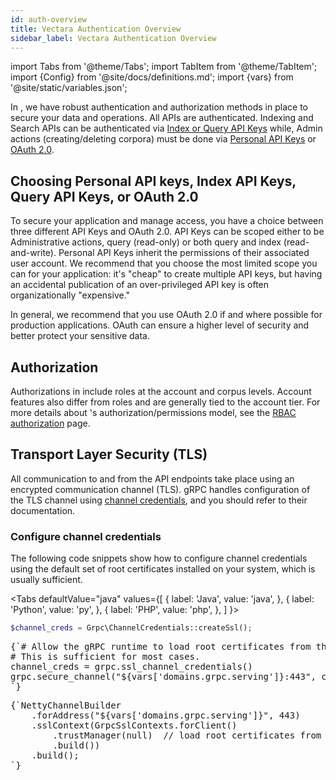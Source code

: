 ```yaml
---
id: auth-overview
title: Vectara Authentication Overview
sidebar_label: Vectara Authentication Overview
---
```


import Tabs from '@theme/Tabs';
import TabItem from '@theme/TabItem';
import {Config} from '@site/docs/definitions.md';
import {vars} from '@site/static/variables.json';

In <Config v="names.product"/>, we have robust authentication and authorization 
methods in place to secure your data and operations. All <Config v="names.product"/> APIs 
are authenticated. Indexing and Search APIs can be authenticated via [Index or Query API Keys](/docs/learn/authentication/api-key-management#query-api-keys) 
while, Admin actions (creating/deleting corpora) must be done via [Personal API Keys](/docs/learn/authentication/api-key-management#personal-api-keys) or [OAuth 2.0](/docs/learn/authentication/oauth-2).

## Choosing Personal API keys, Index API Keys, Query API Keys, or OAuth 2.0

To secure your application and manage access, you have a choice between three 
different API Keys and OAuth 2.0. API Keys can be scoped either to be
Administrative actions, query (read-only) or both query and index 
(read-and-write). Personal API Keys inherit the permissions of their 
associated user account. We recommend that you choose the most limited scope 
you can for your application: it's "cheap" to create multiple API keys, but 
having an accidental publication of an over-privileged API key is often 
organizationally "expensive." 

In general, we recommend that you use OAuth 2.0 if and where possible for 
production applications. OAuth can ensure a higher level of security and 
better protect your sensitive data.

## Authorization

Authorizations in <Config v="names.product"/> include roles at the account and 
corpus levels. Account features also differ from roles and are generally tied 
to the account tier. For more details about <Config v="names.product"/>'s authorization/permissions 
model, see the [RBAC authorization](/docs/learn/authentication/role-based-access-control) page.

## Transport Layer Security (TLS)

All communication to and from the API endpoints take place using an encrypted
communication channel (TLS). gRPC handles configuration of the TLS channel
using [channel credentials](https://grpc.io/docs/guides/auth/#credential-types),
and you should refer to their documentation.

### Configure channel credentials

The following code snippets show how to configure channel credentials using the
default set of root certificates installed on your system, which is usually
sufficient.

<Tabs
  defaultValue="java"
  values={[
    { label: 'Java', value: 'java', },
    { label: 'Python', value: 'py', },
    { label: 'PHP', value: 'php', },
  ]
}>
<TabItem value="php">

```php
$channel_creds = Grpc\ChannelCredentials::createSsl();
```

</TabItem>
<TabItem value="py">
<pre>
{`# Allow the gRPC runtime to load root certificates from the default location.
# This is sufficient for most cases.
channel_creds = grpc.ssl_channel_credentials()
grpc.secure_channel("${vars['domains.grpc.serving']}:443", channel_creds)
`}
</pre>

</TabItem>
<TabItem value="java">

<pre>
{`NettyChannelBuilder
    .forAddress("${vars['domains.grpc.serving']}", 443)
    .sslContext(GrpcSslContexts.forClient()
        .trustManager(null)  // load root certificates from the default location
        .build())
    .build();
`}
</pre>

</TabItem>
</Tabs>
